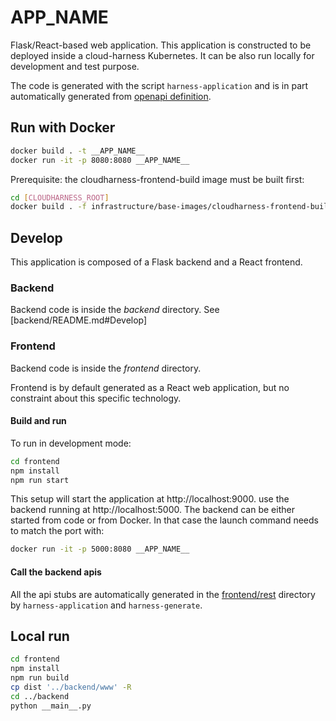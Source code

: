 # __APP_NAME__

Flask/React-based web application.
This application is constructed to be deployed inside a cloud-harness Kubernetes.
It can be also run locally for development and test purpose.

The code is generated with the script `harness-application` and is in part automatically generated 
from [openapi definition](./api/config.json).

## Run with Docker

```bash
docker build . -t __APP_NAME__
docker run -it -p 8080:8080 __APP_NAME__
```

Prerequisite: the cloudharness-frontend-build image must be built first:

```bash
cd [CLOUDHARNESS_ROOT]
docker build . -f infrastructure/base-images/cloudharness-frontend-build/Dockerfile -t cloudharness-frontend-build 
```

## Develop

This application is composed of a Flask backend and a React frontend.

### Backend

Backend code is inside the *backend* directory.
See [backend/README.md#Develop]

### Frontend

Backend code is inside the *frontend* directory.

Frontend is by default generated as a React web application, but no constraint about this specific technology.

#### Build and run

To run in development mode:
```bash
cd frontend
npm install
npm run start
```
This setup will start the application at http://localhost:9000. use the backend running at http://localhost:5000.
The backend can be either started from code or from Docker.
In that case the launch command needs to match the port with:

```bash
docker run -it -p 5000:8080 __APP_NAME__
```

#### Call the backend apis
All the api stubs are automatically generated in the [frontend/rest](frontend/rest) directory by `harness-application`
and `harness-generate`.

## Local run

```bash
cd frontend
npm install
npm run build
cp dist '../backend/www' -R
cd ../backend
python __main__.py
```